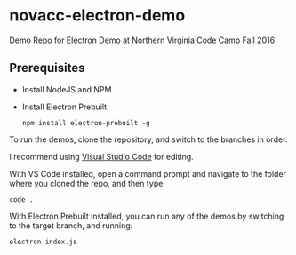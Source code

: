 # novacc-electron-demo
Demo Repo for Electron Demo at Northern Virginia Code Camp Fall 2016

## Prerequisites
- Install NodeJS and NPM

- Install Electron Prebuilt
  ```shell
  npm install electron-prebuilt -g
  ```

To run the demos, clone the repository, and switch to the branches in order.

I recommend using [Visual Studio Code](https://code.visualstudio.com/) for editing. 

With VS Code installed, open a command prompt and navigate to the folder where you cloned the repo, and then type:

   ```shell
   code .
   ```

With Electron Prebuilt installed, you can run any of the demos by switching to the target branch, and running:

   ```shell
   electron index.js
   ```
